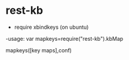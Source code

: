 # rest-kb

- require xbindkeys (on ubuntu)

-usage:
var mapkeys=require("rest-kb").kbMap

mapkeys([key maps],conf)
